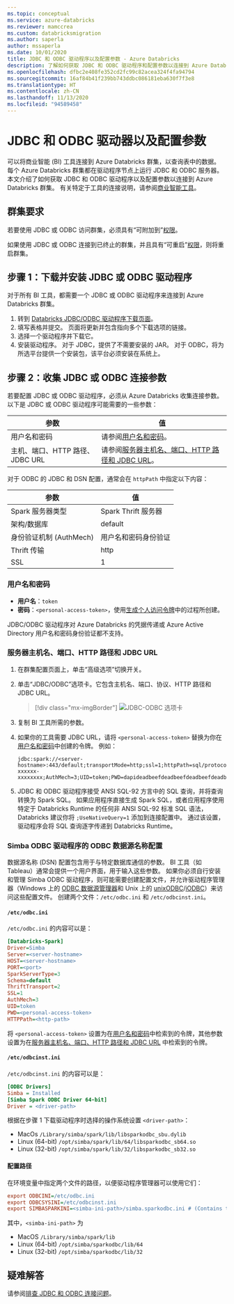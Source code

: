 ```yaml
---
ms.topic: conceptual
ms.service: azure-databricks
ms.reviewer: mamccrea
ms.custom: databricksmigration
ms.author: saperla
author: mssaperla
ms.date: 10/01/2020
title: JDBC 和 ODBC 驱动程序以及配置参数 - Azure Databricks
description: 了解如何获取 JDBC 和 ODBC 驱动程序和配置参数以连接到 Azure Databricks 群集。
ms.openlocfilehash: dfbc2e408fe352cd2fc99c82acea324f4fa94794
ms.sourcegitcommit: 16af84b41f239bb743ddbc086181eba630f7f3e8
ms.translationtype: HT
ms.contentlocale: zh-CN
ms.lasthandoff: 11/13/2020
ms.locfileid: "94589458"
---
```

# <a name="jdbc-and-odbc-drivers-and-configuration-parameters"></a>JDBC 和 ODBC 驱动器以及配置参数

可以将商业智能 (BI) 工具连接到 Azure Databricks 群集，以查询表中的数据。 每个 Azure Databricks 群集都在驱动程序节点上运行 JDBC 和 ODBC 服务器。 本文介绍了如何获取 JDBC 和 ODBC 驱动程序以及配置参数以连接到 Azure Databricks 群集。 有关特定于工具的连接说明，请参阅[商业智能工具](index.md)。

## <a name="cluster-requirements"></a>群集要求

若要使用 JDBC 或 ODBC 访问群集，必须具有“可附加到”[权限](../../security/access-control/cluster-acl.md)。

如果使用 JDBC 或 ODBC 连接到已终止的群集，并且具有“可重启”[权限](../../security/access-control/cluster-acl.md)，则将重启群集。

## <a name="step-1-download-and-install-a-jdbc-or-odbc-driver"></a><a id="jdbc-driver"> </a><a id="step-1-download-and-install-a-jdbc-or-odbc-driver"> </a>步骤 1：下载并安装 JDBC 或 ODBC 驱动程序

对于所有 BI 工具，都需要一个 JDBC 或 ODBC 驱动程序来连接到 Azure Databricks 群集。

1. 转到 [Databricks JDBC/ODBC 驱动程序下载页面](https://databricks.com/spark/odbc-driver-download/)。
2. 填写表格并提交。 页面将更新并包含指向多个下载选项的链接。
3. 选择一个驱动程序并下载它。
4. 安装驱动程序。 对于 JDBC，提供了不需要安装的 JAR。 对于 ODBC，将为所选平台提供一个安装包，该平台必须安装在系统上。

## <a name="step-2-gather-jdbc-or-odbc-connection-parameters"></a>步骤 2：收集 JDBC 或 ODBC 连接参数

若要配置 JDBC 或 ODBC 驱动程序，必须从 Azure Databricks 收集连接参数。 以下是 JDBC 或 ODBC 驱动程序可能需要的一些参数：

| 参数                            | 值                                                                    |
|---------------------------------------|--------------------------------------------------------------------------|
| 用户名和密码                 | 请参阅[用户名和密码](#username-password)。                         |
| 主机、端口、HTTP 路径、JDBC URL       | 请参阅[服务器主机名、端口、HTTP 路径和 JDBC URL](#jdbc-odbc-params)。 |

对于 ODBC 的 JDBC 和 DSN 配置，通常会在 `httpPath` 中指定以下内容：

| 参数                            | 值                                                                |
|---------------------------------------|----------------------------------------------------------------------|
| Spark 服务器类型                     | Spark Thrift 服务器                                                  |
| 架构/数据库                       | default                                                              |
| 身份验证机制 (AuthMech)   | 用户名和密码身份验证                                 |
| Thrift 传输                      | http                                                                 |
| SSL                                   | 1                                                                    |

### <a name="username-and-password"></a><a id="username-and-password"> </a><a id="username-password"> </a>用户名和密码

* **用户名**：`token`
* **密码**：`<personal-access-token>`，使用[生成个人访问令牌](../../dev-tools/api/latest/authentication.md#token-management)中的过程所创建。

JDBC/ODBC 驱动程序对 Azure Databricks 的凭据传递或 Azure Active Directory 用户名和密码身份验证都不支持。

### <a name="server-hostname-port-http-path-and-jdbc-url"></a><a id="jdbc-odbc-params"> </a><a id="server-hostname-port-http-path-and-jdbc-url"> </a>服务器主机名、端口、HTTP 路径和 JDBC URL

1. 在群集配置页面上，单击“高级选项”切换开关。
2. 单击“JDBC/ODBC”选项卡。它包含主机名、端口、协议、HTTP 路径和 JDBC URL。

   > [!div class="mx-imgBorder"]
   > ![JDBC-ODBC 选项卡](../../_static/images/third-party-integrations/jdbc-odbc-tab-azure.png)

3. 复制 BI 工具所需的参数。
4. 如果你的工具需要 JDBC URL，请将 `<personal-access-token>` 替换为你在[用户名和密码](#username-password)中创建的令牌。 例如：

   ```
   jdbc:spark://<server-hostname>:443/default;transportMode=http;ssl=1;httpPath=sql/protocolv1/o/0/xxxx-xxxxxx-xxxxxxxx;AuthMech=3;UID=token;PWD=dapideadbeefdeadbeefdeadbeefdeadbeef
   ```

5. JDBC 和 ODBC 驱动程序接受 ANSI SQL-92 方言中的 SQL 查询，并将查询转换为 Spark SQL。 如果应用程序直接生成 Spark SQL，或者应用程序使用特定于 Databricks Runtime 的任何非 ANSI SQL-92 标准 SQL 语法，Databricks 建议你将 `;UseNativeQuery=1` 添加到连接配置中。 通过该设置，驱动程序会将 SQL 查询逐字传递到 Databricks Runtime。

### <a name="odbc-data-source-name-configuration-for-the-simba-odbc-driver"></a>Simba ODBC 驱动程序的 ODBC 数据源名称配置

数据源名称 (DSN) 配置包含用于与特定数据库通信的参数。 BI 工具（如 Tableau）通常会提供一个用户界面，用于输入这些参数。 如果你必须自行安装和管理 Simba ODBC 驱动程序，则可能需要创建配置文件，并允许驱动程序管理器（Windows 上的 [ODBC 数据源管理器](https://docs.microsoft.com/sql/database-engine/configure-windows/open-the-odbc-data-source-administrator)和 Unix 上的 [unixODBC](http://www.unixodbc.org/)/[iODBC](http://www.iodbc.org/dataspace/doc/iodbc/wiki/iodbcWiki/WelcomeVisitors)）来访问这些配置文件。 创建两个文件：`/etc/odbc.ini` 和 `/etc/odbcinst.ini`。

#### `/etc/odbc.ini`

`/etc/odbc.ini` 的内容可以是：

```ini
[Databricks-Spark]
Driver=Simba
Server=<server-hostname>
HOST=<server-hostname>
PORT=<port>
SparkServerType=3
Schema=default
ThriftTransport=2
SSL=1
AuthMech=3
UID=token
PWD=<personal-access-token>
HTTPPath=<http-path>
```

将 `<personal-access-token>` 设置为在[用户名和密码](#username-password)中检索到的令牌，其他参数设置为在[服务器主机名、端口、HTTP 路径和 JDBC URL](#jdbc-odbc-params) 中检索到的令牌。

#### `/etc/odbcinst.ini`

`/etc/odbcinst.ini` 的内容可以是：

```ini
[ODBC Drivers]
Simba = Installed
[Simba Spark ODBC Driver 64-bit]
Driver = <driver-path>
```

根据在步骤 1 下载驱动程序时选择的操作系统设置 `<driver-path>`：

* MacOs `/Library/simba/spark/lib/libsparkodbc_sbu.dylib`
* Linux (64-bit) `/opt/simba/spark/lib/64/libsparkodbc_sb64.so`
* Linux (32-bit) `/opt/simba/spark/lib/32/libsparkodbc_sb32.so`

#### <a name="configure-paths"></a>配置路径

在环境变量中指定两个文件的路径，以便驱动程序管理器可以使用它们：

```ini
export ODBCINI=/etc/odbc.ini
export ODBCSYSINI=/etc/odbcinst.ini
export SIMBASPARKINI=<simba-ini-path>/simba.sparkodbc.ini # (Contains the configuration for debugging the Simba driver)
```

其中，`<simba-ini-path>` 为

* MacOS `/Library/simba/spark/lib`
* Linux (64-bit) `/opt/simba/sparkodbc/lib/64`
* Linux (32-bit) `/opt/simba/sparkodbc/lib/32`

## <a name="troubleshooting"></a>疑难解答

请参阅[排查 JDBC 和 ODBC 连接问题](/databricks/kb/bi/jdbc-odbc-troubleshooting)。
